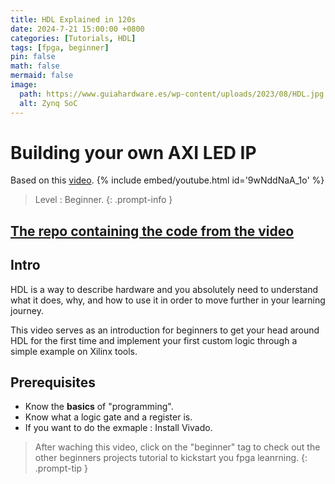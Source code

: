 ```yaml
---
title: HDL Explained in 120s
date: 2024-7-21 15:00:00 +0800
categories: [Tutorials, HDL]
tags: [fpga, beginner]
pin: false
math: false
mermaid: false
image:
  path: https://www.guiahardware.es/wp-content/uploads/2023/08/HDL.jpg
  alt: Zynq SoC
---
```

# Building your own AXI LED IP

Based on this [video](https://youtu.be/9wNddNaA_1o).
{% include embed/youtube.html id='9wNddNaA_1o' %}

> Level : Beginner.
{: .prompt-info }

## [The repo containing the code from the video](https://github.com/0BAB1/BRH_Tutorials/tree/main/3%20HDL%20-%20A%20system%20verilog%20example)

## Intro

HDL is a way to describe hardware and you absolutely need to understand what it does, why, and how to use it in order to move further in your learning journey.

This video serves as an introduction for beginners to get your head around HDL for the first time and implement your first custom logic through a simple example on Xilinx tools.

## Prerequisites

- Know the **basics** of "programming".
- Know what a logic gate and a register is.
- If you want to do the exmaple : Install Vivado.

> After waching this video, click on the "beginner" tag to check out the other beginners projects tutorial to kickstart you fpga leanrning.
{: .prompt-tip }